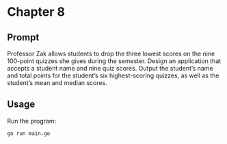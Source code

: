 # Chapter 8

## Prompt

Professor Zak allows students to drop the three lowest scores on the nine 100-point quizzes she gives during the semester. Design an application that accepts a student name and nine quiz scores. Output the student’s name and total points for the student’s six highest-scoring quizzes, as well as the student’s mean and median
scores.

## Usage

Run the program:
```bash
go run main.go
```